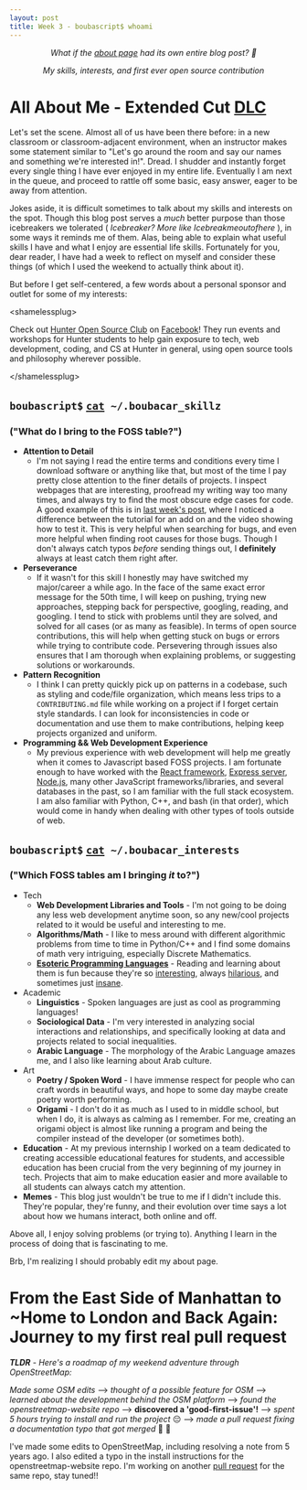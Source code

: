 ```yaml
---
layout: post
title: Week 3 - boubascript$ whoami
---
```


<p align="center"> <em> What if the <a href="https://hunter-college-ossd-spr-2020.github.io/boubascript-weekly/about/"> about page</a> had its own entire blog post? 🤔 </em> </p>
<p align="center"> <em> My skills, interests, and first ever open source contribution </em> </p>

# All About Me - Extended Cut [DLC](https://en.wikipedia.org/wiki/Downloadable_content)

Let's set the scene. Almost all of us have been there before: in a new classroom or classroom-adjacent environment, when an instructor makes some statement similar to "Let's go around the room and say our names and something we're interested in!". Dread. I shudder and instantly forget every single thing I have ever enjoyed in my entire life. Eventually I am next in the queue, and proceed to rattle off some basic, easy answer, eager to be away from attention.

Jokes aside, it is difficult sometimes to talk about my skills and interests on the spot. Though this blog post serves a *much* better purpose than those icebreakers we tolerated ( *Icebreaker? More like Icebreakmeoutofhere* ), in some ways it reminds me of them. Alas, being able to explain what useful skills I have and what I enjoy are essential life skills. Fortunately for you, dear reader, I have had a week to reflect on myself and consider these things (of which I used the weekend to actually think about it).

But before I get self-centered, a few words about a personal sponsor and outlet for some of my interests:

\<shamelessplug>
 
Check out [Hunter Open Source Club](https://hunterosc.org/) on [Facebook](http://fb.hunterosc.org/)! They run events and workshops for Hunter students to help gain exposure to tech, web development, coding, and CS at Hunter in general, using open source tools and philosophy wherever possible. 

\</shamelessplug>

## `boubascript$` [`cat`](https://en.wikipedia.org/wiki/Cat_(Unix))` ~/.boubacar_skillz`
### ("What do I bring to the FOSS table?")

* **Attention to Detail**
  * I'm not saying I read the entire terms and conditions every time I download software or anything like that, but most of the time I pay pretty close attention to the finer details of projects. I inspect webpages that are interesting, proofread my writing way too many times, and always try to find the most obscure edge cases for code. A good example of this is in [last week's post](https://hunter-college-ossd-spr-2020.github.io/boubascript-weekly/week02/#browser-steroids), where I noticed a difference between the tutorial for an add on and the video showing how to test it. This is very helpful when searching for bugs, and even more helpful when finding root causes for those bugs. Though I don't always catch typos *before* sending things out, I **definitely** always at least catch them right after.
* **Perseverance**
  * If it wasn't for this skill I honestly may have switched my major/career a while ago. In the face of the same exact error message for the 50th time, I will keep on pushing, trying new approaches, stepping back for perspective, googling, reading, and googling. I tend to stick with problems until they are solved, and solved for all cases (or as many as feasible). In terms of open source contributions, this will help when getting stuck on bugs or errors while trying to contribute code. Persevering through issues also ensures that I am thorough when explaining problems, or suggesting solutions or workarounds.
* **Pattern Recognition**
  * I think I can pretty quickly pick up on patterns in a codebase, such as styling and code/file organization, which means less trips to a `CONTRIBUTING.md` file while working on a project if I forget certain style standards. I can look for inconsistencies in code or documentation and use them to make contributions, helping keep projects organized and uniform. 
* **Programming && Web Development Experience**
  * My previous experience with web development will help me greatly when it comes to Javascript based FOSS projects. I am fortunate enough to have worked with the [React framework](https://reactjs.org/), [Express server](https://expressjs.com/), [Node.js](https://nodejs.org/en/), many other JavaScript frameworks/libraries, and several databases in the past, so I am familiar with the full stack ecosystem. I am also familiar with Python, C++, and bash (in that order), which would come in handy when dealing with other types of tools outside of web.
  
## `boubascript$` [`cat`](https://en.wikipedia.org/wiki/Cat_(Unix))` ~/.boubacar_interests`
### ("Which FOSS tables am I bringing *it* to?")

* Tech
  * **Web Development Libraries and Tools** - I'm not going to be doing any less web development anytime soon, so any new/cool projects related to it would be useful and interesting to me.
  * **Algorithms/Math** - I like to mess around with different algorithmic problems from time to time in Python/C++ and I find some domains of math very intriguing, especially Discrete Mathematics.
  * **[Esoteric Programming Languages](https://en.wikipedia.org/wiki/Esoteric_programming_language)** - Reading and learning about them is fun because they're so [interesting](https://esolangs.org/wiki/Whitespace), always [hilarious](https://esolangs.org/wiki/Chicken), and sometimes just [insane](https://esolangs.org/wiki/Brainfuck).
* Academic 
  * **Linguistics** - Spoken languages are just as cool as programming languages!
  * **Sociological Data** - I'm very interested in analyzing social interactions and relationships, and specifically looking at data and projects related to social inequalities.
  * **Arabic Language** - The morphology of the Arabic Language amazes me, and I also like learning about Arab culture.
* Art
  * **Poetry / Spoken Word** - I have immense respect for people who can craft words in beautiful ways, and hope to some day maybe create poetry worth performing.
  * **Origami** - I don't do it as much as I used to in middle school, but when I do, it is always as calming as I remember. For me, creating an origami object is almost like running a program and being the compiler instead of the developer (or sometimes both).
* **Education** - At my previous internship I worked on a team dedicated to creating accessible educational features for students, and accessible education has been crucial from the very beginning of my journey in tech. Projects that aim to make education easier and more available to all students can always catch my attention.
* **Memes** - This blog just wouldn't be true to me if I didn't include this. They're popular, they're funny, and their evolution over time says a lot about how we humans interact, both online and off.

Above all, I enjoy solving problems (or trying to). Anything I learn in the process of doing that is fascinating to me.

Brb, I'm realizing I should probably edit my about page.

# From the East Side of Manhattan to ~Home to London and Back Again: Journey to my first real pull request
***TLDR** - Here's a roadmap of my weekend adventure through OpenStreetMap:*

*Made some OSM edits* &#10230; *thought of a possible feature for OSM* &#10230; *learned about the development behind the OSM platform* &#10230; *found the openstreetmap-website repo* &#10230; **discovered a 'good-first-issue'!** &#10230; *spent 5 hours trying to install and run the project* <span>:pensive:</span> &#10230; *made a pull request fixing a documentation typo that got merged* <span>:tada: :tada: </span>

I've made some edits to OpenStreetMap, including resolving a note from 5 years ago. I also edited a typo in the install instructions for the openstreetmap-website repo. I'm working on another [pull request](https://github.com/openstreetmap/openstreetmap-website/pull/2542) for the same repo, stay tuned!!
